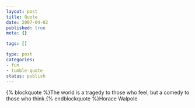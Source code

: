 ```yaml
--- 
layout: post
title: Quote
date: 2007-04-02
published: true
meta: {}

tags: []

type: post
categories: 
- fun
- tumble-quote
status: publish
---
```

{% blockquote %}The world is a tragedy to those who feel, but a comedy to those who think.{% endblockquote %}Horace Walpole
